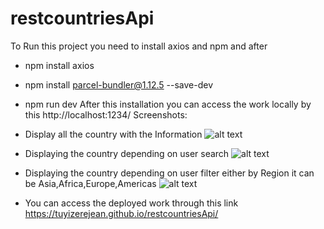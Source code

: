 # restcountriesApi
To Run this project you need to install axios and npm and after 
- npm install axios
- npm install parcel-bundler@1.12.5 --save-dev
- npm run dev
After this installation  you can access the work locally by this http://localhost:1234/
Screenshots:
- Display all the country with the Information
![alt text](https://github.com/tuyizerejean/restcountriesApi/blob/main/imageCountry.png?raw=true)
- Displaying the country depending on user search
![alt text](https://github.com/tuyizerejean/restcountriesApi/blob/main/onecountrry.png.png?raw=true)
- Displaying the country depending on user filter either by Region it can be Asia,Africa,Europe,Americas
![alt text](https://github.com/tuyizerejean/restcountriesApi/blob/main/filter.png?raw=true)

 - You can access the deployed work through this link https://tuyizerejean.github.io/restcountriesApi/
 
